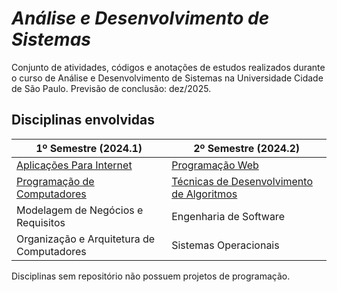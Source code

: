 # *Análise e Desenvolvimento de Sistemas*
Conjunto de atividades, códigos e anotações de estudos realizados durante o curso de Análise e Desenvolvimento de Sistemas na Universidade Cidade de São Paulo.
Previsão de conclusão: dez/2025.

## Disciplinas envolvidas
| 1º Semestre (2024.1) | 2º Semestre (2024.2) |
|----------------------|-------------|
| [Aplicações Para Internet](https://github.com/sousakai/analise-dev-sis-unicid/tree/master/2024-1/app-web)| [Programação Web](https://github.com/sousakai/analise-dev-sis-unicid/tree/master/2024-2/pro-web) |
| [Programação de Computadores](https://github.com/sousakai/analise-dev-sis-unicid/tree/master/2024-1/pro-computadores) | [Técnicas de Desenvolvimento de Algoritmos](https://github.com/sousakai/analise-dev-sis-unicid/tree/master/2024-2/tec-dev-algoritmos) |
| Modelagem de Negócios e Requisitos | Engenharia de Software |
| Organização e Arquitetura de Computadores | Sistemas Operacionais |


Disciplinas sem repositório não possuem projetos de programação.
